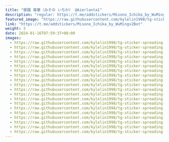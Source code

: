```yaml
---
title: "御園 苺華（みその いちか） @Aierlanta1"
description: "regular: https://t.me/addstickers/Misono_Ichika_by_WuMingv2Bot"
featured_image: "https://raw.githubusercontent.com/kylelin1998/tg-sticker-spreading-worldwide-images/main/img/fa7e609f-e592-4c1c-8616-749b252f5974.jpg"
link: "https://t.me/addstickers/Misono_Ichika_by_WuMingv2Bot"
weight: 3
date: 2024-01-16T07:59:37+08:00
images:
  - https://raw.githubusercontent.com/kylelin1998/tg-sticker-spreading-worldwide-images/main/img/fa7e609f-e592-4c1c-8616-749b252f5974.jpg
  - https://raw.githubusercontent.com/kylelin1998/tg-sticker-spreading-worldwide-images/main/img/4f7e789a-3680-4236-8477-6774fd1c2ffe.jpg
  - https://raw.githubusercontent.com/kylelin1998/tg-sticker-spreading-worldwide-images/main/img/39be9055-4855-4de3-85fa-166965b00103.jpg
  - https://raw.githubusercontent.com/kylelin1998/tg-sticker-spreading-worldwide-images/main/img/91932b9b-b6de-4388-8036-a559505d2d05.jpg
  - https://raw.githubusercontent.com/kylelin1998/tg-sticker-spreading-worldwide-images/main/img/83ed2b62-03ef-47c4-b5a2-2c0a8d6c45d6.jpg
  - https://raw.githubusercontent.com/kylelin1998/tg-sticker-spreading-worldwide-images/main/img/329b7602-509e-4333-bdbb-ff7e2e821956.jpg
  - https://raw.githubusercontent.com/kylelin1998/tg-sticker-spreading-worldwide-images/main/img/91c67191-1625-4cc0-83d0-ed1625ff00ff.jpg
  - https://raw.githubusercontent.com/kylelin1998/tg-sticker-spreading-worldwide-images/main/img/728d38da-576c-4a9d-ae28-7d086b9b4f77.jpg
  - https://raw.githubusercontent.com/kylelin1998/tg-sticker-spreading-worldwide-images/main/img/263e31cb-f458-4320-bc1c-187204531f4c.jpg
  - https://raw.githubusercontent.com/kylelin1998/tg-sticker-spreading-worldwide-images/main/img/2c17beb8-1890-4237-bad8-75e75c61fd39.jpg
  - https://raw.githubusercontent.com/kylelin1998/tg-sticker-spreading-worldwide-images/main/img/973fa769-d452-42d2-a2ab-6b72091e5cd5.jpg
  - https://raw.githubusercontent.com/kylelin1998/tg-sticker-spreading-worldwide-images/main/img/faf71b78-7d9e-4390-a63b-3e90d644eb96.jpg
  - https://raw.githubusercontent.com/kylelin1998/tg-sticker-spreading-worldwide-images/main/img/88497ece-741c-4df5-a2c9-1e3c0cecb20a.jpg
  - https://raw.githubusercontent.com/kylelin1998/tg-sticker-spreading-worldwide-images/main/img/f3a0ce1a-1404-4b9d-a587-dac60d55defa.jpg
  - https://raw.githubusercontent.com/kylelin1998/tg-sticker-spreading-worldwide-images/main/img/c5a83375-77da-4207-8a58-cd23435427e0.jpg
  - https://raw.githubusercontent.com/kylelin1998/tg-sticker-spreading-worldwide-images/main/img/17e42712-55d5-436d-a7d4-82ebbc004f8a.jpg
  - https://raw.githubusercontent.com/kylelin1998/tg-sticker-spreading-worldwide-images/main/img/fd45c2b0-295f-4da2-80dd-a29310206748.jpg
  - https://raw.githubusercontent.com/kylelin1998/tg-sticker-spreading-worldwide-images/main/img/1da68825-ec00-4329-a09e-57560ae32ba5.jpg
  - https://raw.githubusercontent.com/kylelin1998/tg-sticker-spreading-worldwide-images/main/img/5e44114a-a50d-47b7-9a87-70ab63297ba0.jpg
  - https://raw.githubusercontent.com/kylelin1998/tg-sticker-spreading-worldwide-images/main/img/20b943b0-e52b-42b8-a9ce-8812334db339.jpg
---
```

